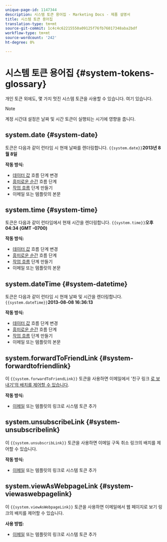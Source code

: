 ```yaml
---
unique-page-id: 1147344
description: 시스템 토큰 용어집 - Marketing Docs - 제품 설명서
title: 시스템 토큰 용어집
translation-type: tm+mt
source-git-commit: 1c4c4c62215550a09125f76fb76017348aba2bdf
workflow-type: tm+mt
source-wordcount: '242'
ht-degree: 0%

---
```



# 시스템 토큰 용어집 {#system-tokens-glossary}

개인 토큰 외에도, 몇 가지 멋진 시스템 토큰을 사용할 수 있습니다. 여기 있습니다.

>[!NOTE]
>
>계정 시간대 설정은 날짜 및 시간 토큰이 실행되는 시기에 영향을 줍니다.

## system.date {#system-date}

토큰은 다음과 같이 런타임 시 현재 날짜를 렌더링합니다. `{{system.date}}`**2013년 8월 8일**

**작동 방식:**

* [데이터 값](../../../../product-docs/core-marketo-concepts/smart-campaigns/flow-actions/change-data-value.md) 흐름 단계 변경
* [흥미로운 순간](../../../../product-docs/core-marketo-concepts/smart-campaigns/flow-actions/interesting-moment.md) 흐름 단계
* [작업 흐름](../../../../product-docs/core-marketo-concepts/smart-campaigns/salesforce-flow-actions/create-task.md) 단계 만들기
* 이메일 또는 템플릿의 본문

## system.time {#system-time}

토큰은 다음과 같이 런타임에서 현재 시간을 렌더링합니다. `{{system.time}}`**오후 04:34 (GMT -0700)**

**작동 방식:**

* [데이터 값](../../../../product-docs/core-marketo-concepts/smart-campaigns/flow-actions/change-data-value.md) 흐름 단계 변경
* [흥미로운 순간](../../../../product-docs/core-marketo-concepts/smart-campaigns/flow-actions/interesting-moment.md) 흐름 단계
* [작업 흐름](../../../../product-docs/core-marketo-concepts/smart-campaigns/salesforce-flow-actions/create-task.md) 단계 만들기
* 이메일 또는 템플릿의 본문

## system.dateTime {#system-datetime}

토큰은 다음과 같이 런타임 시 현재 날짜 및 시간을 렌더링합니다. `{{system.dateTime}}`**2013-08-08 16:36:13**

**작동 방식:**

* [데이터 값](../../../../product-docs/core-marketo-concepts/smart-campaigns/flow-actions/change-data-value.md) 흐름 단계 변경
* [흥미로운 순간](../../../../product-docs/core-marketo-concepts/smart-campaigns/flow-actions/interesting-moment.md) 흐름 단계
* [작업 흐름](../../../../product-docs/core-marketo-concepts/smart-campaigns/salesforce-flow-actions/create-task.md) 단계 만들기
* 이메일 또는 템플릿의 본문

## system.forwardToFriendLink {#system-forwardtofriendlink}

이 `{{system.forwardToFriendLink}}` 토큰을 사용하면 이메일에서 &#39;친구 링크 [로 보내기&#39;의 배치를 제어할 수 있습니다](../../../../product-docs/email-marketing/general/functions-in-the-editor/forward-to-a-friend-link-in-emails.md).

**작동 방식:**

* [이메일](add-a-system-token-as-a-link-in-an-email.md) 또는 템플릿의 링크로 시스템 토큰 추가

## system.unsubscribeLink {#system-unsubscribelink}

이 `{{system.unsubscribLink}}` 토큰을 사용하면 이메일 구독 취소 링크의 배치를 제어할 수 있습니다.

**작동 방식:**

* [이메일](add-a-system-token-as-a-link-in-an-email.md) 또는 템플릿의 링크로 시스템 토큰 추가

## system.viewAsWebpageLink {#system-viewaswebpagelink}

이 `{{system.viewAsWebpageLink}}` 토큰을 사용하면 이메일에서 웹 페이지로 보기 링크의 배치를 제어할 수 있습니다.

**사용 방법:**

* [이메일](add-a-system-token-as-a-link-in-an-email.md) 또는 템플릿의 링크로 시스템 토큰 추가
